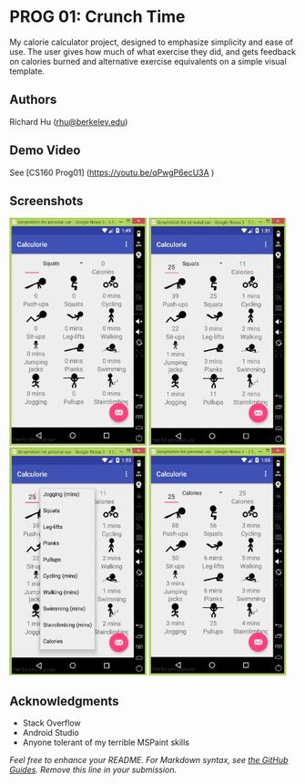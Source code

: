 # PROG 01: Crunch Time

My calorie calculator project, designed to emphasize simplicity and ease of use. The user gives how much of what exercise they did, and gets feedback on calories burned and alternative exercise equivalents on a simple visual template.

## Authors

Richard Hu ([rhu@berkeley.edu](mailto:rhu@berkeley.edu))

## Demo Video

See [CS160 Prog01] (https://youtu.be/qPwgP6ecU3A
)

## Screenshots

<img src="screenshots/home.jpg" height="400" alt="Screenshot"/>
<img src="screenshots/input.jpg" height="400" alt="Screenshot"/>
<img src="screenshots/drop.jpg" height="400" alt="Screenshot"/>
<img src="screenshots/number.jpg" height="400" alt="Screenshot"/>

## Acknowledgments

* Stack Overflow
* Android Studio
* Anyone tolerant of my terrible MSPaint skills

*Feel free to enhance your README. For Markdown syntax, see [the GitHub Guides](https://guides.github.com/features/mastering-markdown/). Remove this line in your submission.*

